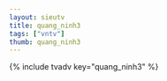 ```yaml
--- 
layout: sieutv
title: quang_ninh3
tags: ["vntv"]
thumb: quang_ninh3
---
```

{% include tvadv key="quang_ninh3" %}
